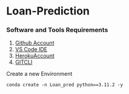 # Loan-Prediction
### Software and Tools Requirements

1.  [Github Account](https://github.com)
2.  [VS Code IDE](https://code.visualstudio.com/)
3.  [HerokuAccount](https://www.heroku.com/)
4.  [GITCLI](https://git-scm.com/book/en/v2/Getting-Started-The-Command-Line)


Create a new Environment 

```
conda create -n Loan_pred python==3.11.2 -y
```


